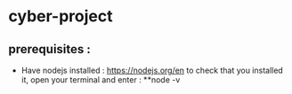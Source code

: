 # cyber-project

## prerequisites :

- Have nodejs installed : https://nodejs.org/en
to check that you installed it, open your terminal and enter :
**node -v

